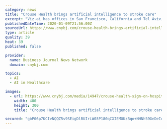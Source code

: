 ```yaml
---
category: news
title: "Crouse Health brings artificial intelligence to stroke care"
excerpt: "Viz.ai has offices in San Francisco, California and Tel Aviv, Israel. The firm focuses on using applied artificial-intelligence software in health care to “reduce time to treatment and improve patient outcomes,” per Crouse Health’s Thursday news release."
publishedDateTime: 2020-01-09T21:56:00Z
sourceUrl: https://www.cnybj.com/crouse-health-brings-artificial-intelligence-to-stroke-care/
type: article
quality: 39
heat: 39
published: false

provider:
  name: Business Journal News Network
  domain: cnybj.com

topics:
  - AI
  - AI in Healthcare

images:
  - url: https://www.cnybj.com/media/14947/crouse-health-sign-on-hospital-er-b.jpg
    width: 400
    height: 300
    title: "Crouse Health brings artificial intelligence to stroke care"

secured: "gbP06p7KCIvNQQZ5v9SEigDlBUIrLW03P180qCXIEMOKzBqo+NHNhS9GeDeIcneR6/lnRYqXSDNWRyGW2lV3OgEtGbhiPBHkdyoVMacGpI1BeaEt40uTfqcVJNEPr0QUP94cANk8t/HJ1cC289j+kXLkUNF9V75anQa8dLutlWnRX39CSLc6CNk2CKd+u8GD4Mz1fRT811/ctltm2pWOH9/uiz2pwxQ2jK4dXOI9yJc4hIiJ9x+Skwwcj2agMAPmnEF8InV76xzWfaN3Mul3NQz5GV6upyOe7IjklvbMDutDri7p7seM4kEwas1md/gTyjku2IDA/MTzmjDwtqz57fjcJCz5OTAiupXTF/HadrLsbsd+7JcySWFvMU6Gfg/qnKEAkA6qhmywgoWx8P3aTgqvCyOsk53rDOWqozryOdzVH04rGqwqc2V4FMx4lLGj9g398ZSgY4x0+XkpSRUOhQ==;MPgl5k5d6kEOqUn2iPbAYg=="
---
```


